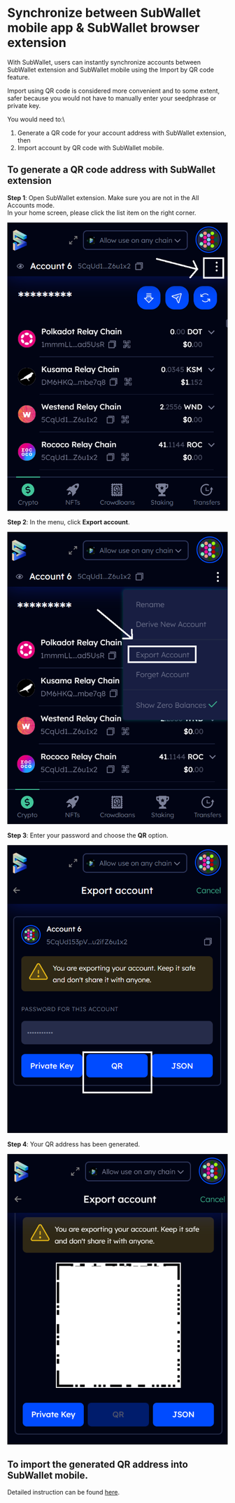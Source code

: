# Synchronize between SubWallet mobile app & SubWallet browser extension

With SubWallet, users can instantly synchronize accounts between SubWallet extension and SubWallet mobile using the Import by QR code feature.&#x20;

Import using QR code is considered more convenient and to some extent, safer because you would not have to manually enter your seedphrase or private key.&#x20;

You would need to:\


1. Generate a QR code for your account address with SubWallet extension, then&#x20;
2. Import account by QR code with SubWallet mobile.&#x20;

## To generate a QR code address with SubWallet extension

**Step 1**: Open SubWallet extension. Make sure you are not in the All Accounts mode. \
In your home screen, please click the list item on the right corner.

![](<../.gitbook/assets/image (42).png>)

**Step 2**: In the menu, click **Export account**.

![](<../.gitbook/assets/image (30).png>)

**Step 3**: Enter your password and choose the **QR** option.

![](<../.gitbook/assets/image (25).png>)

**Step 4**: Your QR address has been generated.&#x20;

![](<../.gitbook/assets/image (11).png>)

## To import the generated QR address into SubWallet mobile.&#x20;

Detailed instruction can be found [here](import-an-existing-account/import-by-qr-code.md).&#x20;
